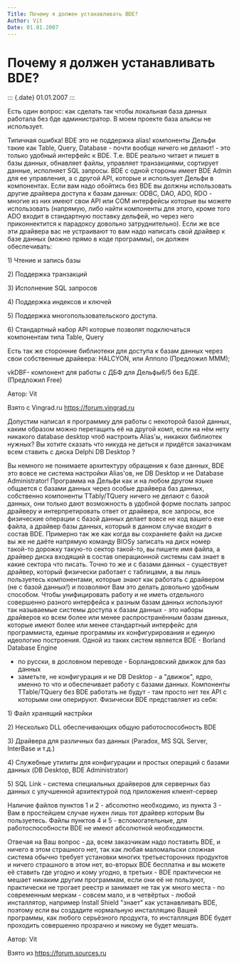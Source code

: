 ```yaml
---
Title: Почему я должен устанавливать BDE?
Author: Vit
Date: 01.01.2007
---
```



Почему я должен устанавливать BDE?
==================================

::: {.date}
01.01.2007
:::

Есть один вопрос: как сделать так чтобы локальная база данных работала
без бде  администратор. В моем проекте база альясы не использует.      
 

Типичная ошибка! BDE это не поддержка alias! компоненты Дельфи такие как
Table, Query, Database - почти вообще ничего не делают! - это только
удобный интерфейс к BDE. Т.е. BDE реально читает и пишет в базы данных,
обнавляет файлы, управляет транзакциями, сортирует данные, исполняет SQL
запросы. BDE с одной стороны имеет BDE Admin для ее управления, а с
другой API, которые и использует Дельфи в компонентах. Если вам надо
обойтись без BDE вы должны использовать другие драйвера доступа к базам
данных: ODBC, DAO, ADO, RDO - многие из них имеют свои API или COM
интерфейсы которые вы можете использовать (напрямую, либо найти
компоненты для этого, кроме того ADO входит в стандартную поставку
дельфей, но через него приконнектится к парадоксу довольно
затруднительно). Если же все эти драйвера вас не устраивают то вам надо
написать свой драйвер к базе данных (можно прямо в коде программы), он
должен обеспечивать:

1\) Чтение и запись базы

2\) Поддержка транзакций

3\) Исполнение SQL запросов

4\) Поддержка индексов и ключей

5\) Поддержка многопользовательского доступа.

6\) Стандартный набор API которые позволят подключаться компонентам типа
Table, Query

Есть так же сторонние библиотеки для доступа к базам данных через свои
собственные драйвера: HALCYON, или Апполо (Предложил МММ);

vkDBF- компонент для работы с ДБФ для Дельфы6/5 без БДЕ.(Предложил Free)

Автор: Vit

Взято с Vingrad.ru <https://forum.vingrad.ru>

Допустим написал я программку для работы с некоторой базой данных, каким
образом можно перетащить её на другой комп, если на нём нету никакого
database desktop чтоб настроить Alias\'ы, никаких библиотек нужных? Вы
хотите сказать что никуда не деться и придётся заказчикам всем ставить с
диска Delphi DB Desktop ?

Вы немного не понимаете архитектуру обращения к базе данных, BDE это
вовсе не система настройки Alias\'ов, не DB Desktop и не Database
Administrator! Программа на Дельфи как и на любом другом языке общается
с базами данных через особые драйвера баз данных, собственно компоненты
TTablу/TQuery ничего не делают с базой данных, они только дают
возможность в удобной форме послать запрос драйверу и интерпретировать
ответ от драйвера, все запросы, все физические операции с базой данных
делает вовсе не код вашего exe файла, а драйвер базы данных, который в
данном случае входит в состав BDE. Примерно так же как когда вы
сохраняете файл на диске вы же не даёте напрямую команду BIOSу записать
на диск номер такой-то дорожку такую-то сектор такой-то, вы пишете имя
файла, а драйвер диска входящий в состав операционной системы сам знает
в какие сектора что писать. Точно то же и с базами данных - существует
драйвер, который физически работает с таблицами, а вы лишь пользуетесь
компонентами, которые знают как работать с драйвером (не с базой
данных!) и позволяют Вам это делать довольно удобным способом. Чтобы
унифицировать работу и не иметь отдельного совершенно разного интерфейса
к разным базам данных используют так называемые системы доступа к базам
данных - это наборы драйверов ко всем более или менее распространённым
базам данных, которые имеют более или менее стандартный интерфейс для
программиста, единые программы их конфигурирования и единую идеологию
построения. Одной из таких систем является BDE - Borland Database Engine
- по русски, в дословном переводе - Борландовский движок для баз данных
- заметьте, не конфигурация и не DB Desktop - а "движок", ядро, именно
то что и обеспечивает работу с базами данных. Компоненты TTable/TQuery
без BDE работать не будут - там просто нет тех API с которыми они
оперируют. Физически BDE представляет из себя:

1\) Файл хранящий настрйки

2\) Несколько DLL обеспечивающих общую работоспособность BDE

3\) Драйвера для различных баз данных (Paradox, MS SQL Server, InterBase
и т.д.)

4\) Служебные утилиты для конфигурации и простых операций с базами данных
(DB Desktop, BDE Administrator)

5\) SQL Link - система специальных драйверов для серверных баз данных с
улучшенной архитектурой под приложения клиент-сервер

Наличие файлов пунктов 1 и 2 - абсолютно необходимо, из пункта 3 - Вам в
простейшем случае нужен лишь тот драйвер которым Вы пользуетесь. Файлы
пунктов 4 и 5 - вспомогательные, для работоспособности BDE не имеют
абсолютной необходимости.

Отвечая на Ваш вопрос - да, всем заказчикам надо поставить BDE, и ничего
в этом страшного нет, так как любая маломальски сложная система обычно
требует установки многих третьесторонних продуктов и ничего страшного в
этом нет, во-вторых BDE бесплатна и вы можете её ставить где угодно и
кому угодно, в третьих - BDE практически не мешает никаким другим
программам, если они её не пользуют, практически не трогает реестр и
занимает не так уж много места - по современным меркам - совсем мало, и
в четвёртых - любой инсталлятор, например Install Shield "знает" как
устанавливать BDE, поэтому если вы создадите нормальную инсталляцию
Вашей программы, как любого серьёзного продукта, то инсталляция BDE
будет проходить совершенно прозрачно и никому не будет мешать.

Автор: Vit

Взято из <https://forum.sources.ru>
